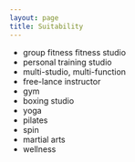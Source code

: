 ```yaml
---
layout: page
title: Suitability
---
```


- group fitness fitness studio
- personal training studio
- multi-studio, multi-function
- free-lance instructor
- gym
- boxing studio
- yoga
- pilates
- spin
- martial arts
- wellness



<!-- <ul>
  <% collections.posts.resources.each do |post| %>
    <li>
      <a href="<%= post.relative_url %>"><%= post.data.title %></a>
    </li>
  <% end %>
</ul> -->
